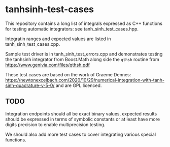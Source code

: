 # tanhsinh-test-cases

This repository contains a long list of integrals expressed as C++ functions for
testing automatic integrators: see tanh_sinh_test_cases.hpp.

Integratin ranges and expected values are listed in tanh_sinh_test_cases.cpp.

Sample test driver is in tanh_sinh_test_errors.cpp and demonstrates testing
the tanhsinh integrator from Boost.Math along side the `qthsh` routine from 
https://www.genivia.com/files/qthsh.pdf

These test cases are based on the work of Graeme Dennes: https://newtonexcelbach.com/2020/10/29/numerical-integration-with-tanh-sinh-quadrature-v-5-0/
and are GPL licenced.

## TODO

Integration endpoints should all be exact binary values, expected results should be expressed 
in terms of symbolic constants or at least have more digits precision to enable multiprecision testing.

We should also add more test cases to cover integrating various special functions.
